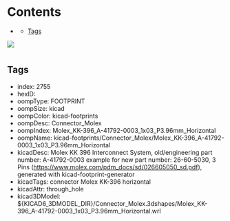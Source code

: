 



Contents
========

* [](#)
	* [Tags](#tags)
  
![][im]
# 

## Tags

- index: 2755
- hexID: 
- oompType: FOOTPRINT
- oompSize: kicad
- oompColor: kicad-footprints
- oompDesc: Connector_Molex
- oompIndex: Molex_KK-396_A-41792-0003_1x03_P3.96mm_Horizontal
- oompName: kicad-footprints/Connector_Molex/Molex_KK-396_A-41792-0003_1x03_P3.96mm_Horizontal
- kicadDesc: Molex KK 396 Interconnect System, old/engineering part number: A-41792-0003 example for new part number: 26-60-5030, 3 Pins (https://www.molex.com/pdm_docs/sd/026605050_sd.pdf), generated with kicad-footprint-generator
- kicadTags: connector Molex KK-396 horizontal
- kicadAttr: through_hole
- kicad3DModel: ${KICAD6_3DMODEL_DIR}/Connector_Molex.3dshapes/Molex_KK-396_A-41792-0003_1x03_P3.96mm_Horizontal.wrl



[im]: image.png
